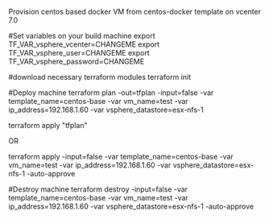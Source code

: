 Provision centos based docker VM from centos-docker template on vcenter 7.0

#Set variables on your build machine
export TF_VAR_vsphere_vcenter=CHANGEME
export TF_VAR_vsphere_user=CHANGEME
export TF_VAR_vsphere_password=CHANGEME


#download necessary terraform modules
terraform init


#Deploy machine
terraform plan -out=tfplan -input=false -var template_name=centos-base -var vm_name=test -var ip_address=192.168.1.60 -var vsphere_datastore=esx-nfs-1

terraform apply "tfplan"

OR 

terraform apply -input=false -var template_name=centos-base -var vm_name=test -var ip_address=192.168.1.60 -var vsphere_datastore=esx-nfs-1 -auto-approve


#Destroy machine
terraform destroy -input=false -var template_name=centos-base -var vm_name=test -var ip_address=192.168.1.60 -var vsphere_datastore=esx-nfs-1 -auto-approve

